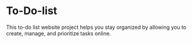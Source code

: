 # To-Do-list
This to-do list website project helps you stay organized by allowing you to create, manage, and prioritize tasks online.
